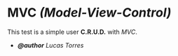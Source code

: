 # **MVC** _(Model-View-Control)_

This test is a simple user **C.R.U.D.** with *MVC*.

- _**@author** Lucas Torres_